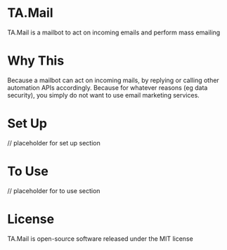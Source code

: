 # TA.Mail
TA.Mail is a mailbot to act on incoming emails and perform mass emailing

# Why This
Because a mailbot can act on incoming mails, by replying or calling other automation APIs accordingly.
Because for whatever reasons (eg data security), you simply do not want to use email marketing services.

# Set Up
// placeholder for set up section

# To Use
// placeholder for to use section

# License
TA.Mail is open-source software released under the MIT license
